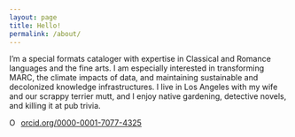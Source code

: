 ```yaml
---
layout: page
title: Hello!
permalink: /about/
---
```

I’m a special formats cataloger with expertise in Classical and Romance languages and the fine arts. I am especially interested in transforming MARC, the climate impacts of data, and maintaining sustainable and decolonized knowledge infrastructures. I live in Los Angeles with my wife and our scrappy terrier mutt, and I enjoy native gardening, detective novels, and killing it at pub trivia.

<a href="https://orcid.org/0000-0001-7077-4325" target="orcid.widget" rel="noopener noreferrer" style="vertical-align:top;"><img src="https://orcid.org/sites/default/files/images/orcid_16x16.png" style="width:1em;margin-right:.5em;" alt="ORCID iD icon">orcid.org/0000-0001-7077-4325</a>
